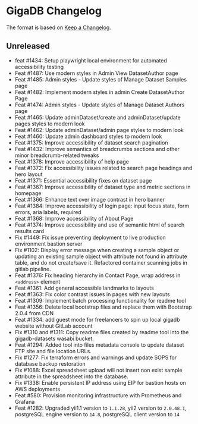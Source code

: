 # GigaDB Changelog

The format is based on [Keep a Changelog](https://keepachangelog.com/en/1.0.0/).

## Unreleased

- feat #1434: Setup playwright local environment for automated accessibility testing
- Feat #1487: Use modern styles in Admin View DatasetAuthor page
- Feat #1485: Admin styles - Update styles of Manage Dataset Samples page
- Feat #1482: Implement modern styles in admin Create DatasetAuthor Page
- Feat #1474: Admin styles - Update styles of Manage Dataset Authors page
- Feat #1465: Update adminDataset/create and adminDataset/update pages styles to modern look
- Feat #1462: Update adminDataset/admin page styles to modern look
- Feat #1460: Update admin dashboard styles to modern look
- Feat #1375: Improve accessibility of dataset search pagination
- Feat #1432: Improve semantics of breadcrumbs sections and other minor breadcrumb-related tweaks
- Feat #1378: Improve accessibility of help page
- Feat #1372: Fix accessibility issues related to search page headings and hero layout
- Feat #1371: Essential accessibility fixes on dataset page
- Feat #1367: Improve accessibility of dataset type and metric sections in homepage
- Feat #1366: Enhance text over image contrast in hero banner
- Feat #1384: Improve accessibility of login page: input focus state, form errors, aria labels, required
- Feat #1368: Improve accessibility of About Page
- Feat #1374: Improve accessibility and use of semantic html of search results card
- Fix #1449: Fix issue preventing deployment to live production environment bastion server
- Fix #1102: Display error message when creating a sample object or updating an existing sample object with attribute not found in attribute table, and do not create/save it. Refactored container scanning jobs in gitlab pipeline.
- Feat #1376: Fix heading hierarchy in Contact Page, wrap address in `<address>` element
- Feat #1361: Add general accessible landmarks to layouts
- Feat #1363: Fix color contrast issues in pages with new layouts
- Feat #1309: Implement batch processing functionality for readme tool
- Feat #1356: Delete local bootstrap files and replace them with Bootstrap 2.0.4 from CDN
- Feat #1334: add guest mode for freelancers to spin up local gigadb website without GitLab account
- Fix #1310 and #1311: Copy readme files created by readme tool into the
  gigadb-datasets wasabi bucket.
- Feat #1294: Added tool into files metadata console to update dataset FTP site
  and file location URLs.
- Fix #1277: Fix terraform errors and warnings and update SOPS for database backup restoration
- Fix #1088: Excel spreadsheet upload will not insert non exist sample attribute in the spreadsheet into the database.
- Fix #1338: Enable persistent IP address using EIP for bastion hosts on AWS deployments
- Feat #580: Provision monitoring infrastructure with Prometheus and Grafana
- Feat #1282: Upgraded yii1.1 version to `1.1.28`, yii2 version to `2.0.48.1`, postgreSQL engine version to `14.8`, postgreSQL client version to `14`